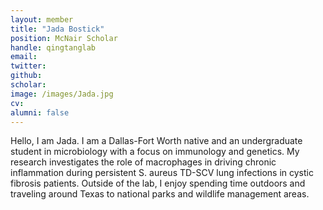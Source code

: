 ```yaml
---
layout: member
title: "Jada Bostick"
position: McNair Scholar
handle: qingtanglab
email: 
twitter: 
github: 
scholar: 
image: /images/Jada.jpg
cv: 
alumni: false
---
```


Hello, I am Jada. I am a Dallas-Fort Worth native and an undergraduate student in microbiology with a focus on immunology and genetics. My research investigates the role of macrophages in driving chronic inflammation during persistent S. aureus TD-SCV lung infections in cystic fibrosis patients. Outside of the lab, I enjoy spending time outdoors and traveling around Texas to national parks and wildlife management areas.
